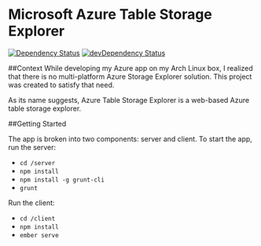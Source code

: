 # Microsoft Azure Table Storage Explorer

[![Dependency Status](https://david-dm.org/jpoon/StorageExplorer.svg)](https://david-dm.org/jpoon/StorageExplorer)
[![devDependency Status](https://david-dm.org/jpoon/StorageExplorer/dev-status.svg)](https://david-dm.org/jpoon/StorageExplorer#info=devDependencies)

##Context
While developing my Azure app on my Arch Linux box, I realized that there is no multi-platform Azure Storage Explorer solution. This project was created to satisfy that need. 

As its name suggests, Azure Table Storage Explorer is a web-based Azure table storage explorer. 

##Getting Started

The app is broken into two components: server and client. To start the app, run the server:

* `cd /server`
* `npm install`
* `npm install -g grunt-cli`
* `grunt`

Run the client:

* `cd /client`
* `npm install`
* `ember serve`